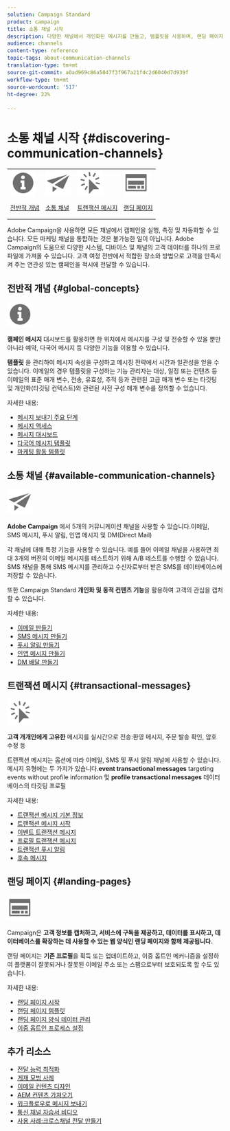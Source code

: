 ```yaml
---
solution: Campaign Standard
product: campaign
title: 소통 채널 시작
description: 다양한 채널에서 개인화된 메시지를 만들고, 템플릿을 사용하며, 랜딩 페이지를 만들고, 모범 사례를 확인합니다.
audience: channels
content-type: reference
topic-tags: about-communication-channels
translation-type: tm+mt
source-git-commit: a0ad969c86a5047f3f967a21fdc2d6040d7d939f
workflow-type: tm+mt
source-wordcount: '517'
ht-degree: 22%

---
```



# 소통 채널 시작 {#discovering-communication-channels}

<table>
<tr>
<td><img src="assets/do-not-localize/icon_concepts.svg" width="60px"><p><a href="#global-concepts">전반적 개념</a></p></td>
<td><img src="assets/do-not-localize/icon_channels.svg" width="60px"><p><a href="#available-communication-channels">소통 채널</a></p></td>
<td><img src="assets/do-not-localize/icon_transactional.svg" width="60px"><p><a href="#transactional-messages">트랜잭션 메시지 </a></p></td>
<td><img src="assets/do-not-localize/icon_landing.svg" width="60px"><p><a href="#landing-pages">랜딩 페이지</a></p></td></tr>
</table>

Adobe Campaign을 사용하면 모든 채널에서 캠페인을 실행, 측정 및 자동화할 수 있습니다.
모든 마케팅 채널을 통합하는 것은 불가능한 일이 아닙니다. Adobe Campaign의 도움으로 다양한 시스템, 디바이스 및 채널의 고객 데이터를 하나의 프로파일에 가져올 수 있습니다. 고객 여정 전반에서 적합한 장소와 방법으로 고객을 만족시켜 주는 연관성 있는 캠페인을 적시에 전달할 수 있습니다.

## 전반적 개념 {#global-concepts}

<img src="assets/do-not-localize/icon_concepts.svg" width="60px">

**캠페인 메시지** 대시보드를 활용하면 한 위치에서 메시지를 구성 및 전송할 수 있을 뿐만 아니라 예약, 다국어 메시지 등 다양한 기능을 이용할 수 있습니다.

**템플릿** 을 관리하여 메시지 속성을 구성하고 메시징 전략에서 시간과 일관성을 얻을 수 있습니다. 이메일의 경우 템플릿을 구성하는 기능 관리자는 대상, 일정 또는 컨텐츠 등 이메일의 표준 매개 변수, 전송, 유효성, 추적 등과 관련된 고급 매개 변수 또는 타깃팅 및 개인화(타깃팅 컨텍스트)와 관련된 사전 구성 매개 변수를 정의할 수 있습니다.

자세한 내용:

* [메시지 보내기 주요 단계](../../channels/using/key-steps-to-send-a-message.md)
* [메시지 액세스](../../channels/using/accessing-messages.md)
* [메시지 대시보드](../../channels/using/message-dashboard.md)
* [다국어 메시지 템플릿](../../channels/using/multilingual-messages-template.md)
* [마케팅 활동 템플릿](../../start/using/marketing-activity-templates.md)

## 소통 채널 {#available-communication-channels}

<img src="assets/do-not-localize/icon_channels.svg"  width="60px">

**Adobe Campaign** 에서 5개의 커뮤니케이션 채널을 사용할 수 있습니다.이메일, SMS 메시지, 푸시 알림, 인앱 메시지 및 DM(Direct Mail)

각 채널에 대해 특정 기능을 사용할 수 있습니다. 예를 들어 이메일 채널을 사용하면 최대 3개의 버전의 이메일 메시지를 테스트하기 위해 A/B 테스트를 수행할 수 있습니다. SMS 채널을 통해 SMS 메시지를 관리하고 수신자로부터 받은 SMS를 데이터베이스에 저장할 수 있습니다.

또한 Campaign Standard **개인화 및 동적 컨텐츠 기능**&#x200B;을 활용하여 고객의 관심을 캡처할 수 있습니다.

자세한 내용:

* [이메일 만들기](../../channels/using/about-emails.md)
* [SMS 메시지 만들기](../../channels/using/about-sms-messages.md)
* [푸시 알림 만들기](../../channels/using/about-push-notifications.md)
* [인앱 메시지 만들기](../../channels/using/about-in-app-messaging.md)
* [DM 배달 만들기](../../channels/using/about-direct-mail.md)

## 트랜잭션 메시지 {#transactional-messages}

<img src="assets/do-not-localize/icon_transactional.svg" width="60px">

**고객 개개인에게 고유한** 메시지를 실시간으로 전송:환영 메시지, 주문 발송 확인, 암호 수정 등

트랜잭션 메시지는 옵션에 따라 이메일, SMS 및 푸시 알림 채널에 사용할 수 있습니다. 메시지 유형에는 두 가지가 있습니다.**event transactional messages** targeting events without profile information 및 **profile transactional messages** 데이터베이스의 타깃팅 프로필

자세한 내용:

* [트랜잭션 메시지 기본 정보](../../channels/using/getting-started-with-transactional-msg.md)
* [트랜잭션 메시지 시작](../../channels/using/getting-started-with-transactional-msg.md)
* [이벤트 트랜잭션 메시지](../../channels/using/event-transactional-messages.md)
* [프로필 트랜잭션 메시지](../../channels/using/profile-transactional-messages.md)
* [트랜잭션 푸시 알림](../../channels/using/transactional-push-notifications.md)
* [후속 메시지](../../channels/using/follow-up-messages.md)

## 랜딩 페이지 {#landing-pages}

<img src="assets/do-not-localize/icon_landing.svg" width="60px">

Campaign은 **고객 정보를 캡처하고, 서비스에 구독을 제공하고, 데이터를 표시하고, 데이터베이스를 확장하는 데 사용할 수 있는 웹 양식인 랜딩 페이지와 함께 제공됩니다.**

랜딩 페이지는 **기존 프로필**&#x200B;을 획득 또는 업데이트하고, 이중 옵트인 메커니즘을 설정하여 플랫폼이 잘못되거나 잘못된 이메일 주소 또는 스팸으로부터 보호되도록 할 수도 있습니다.

자세한 내용:

* [랜딩 페이지 시작](../../channels/using/getting-started-with-landing-pages.md)
* [랜딩 페이지 템플릿](../../channels/using/landing-page-templates.md)
* [랜딩 페이지 양식 데이터 관리](../../channels/using/managing-landing-page-form-data.md)
* [이중 옵트인 프로세스 설정](../../channels/using/setting-up-a-double-opt-in-process.md)

## 추가 리소스

* [전달 능력 최적화](../../sending/using/about-deliverability.md)
* [게재 모범 사례](../../sending/using/delivery-best-practices.md)
* [이메일 컨텐츠 디자인](../../designing/using/designing-content-in-adobe-campaign.md)
* [AEM 컨텐츠 가져오기](../../integrating/using/creating-email-experience-manager.md)
* [워크플로우로 메시지 보내기](../../automating/using/about-channel-activities.md)
* [통신 채널 자습서 비디오](https://docs.adobe.com/content/help/ko-KR/campaign-standard-learn/tutorials/communication-channels/email/create-email-from-homepage.html)
* [사용 사례:크로스채널 전달 만들기](../../automating/using/workflow-cross-channel-delivery.md)
